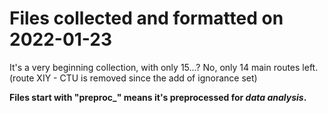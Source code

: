 # Files collected and formatted on 2022-01-23

It's a very beginning collection, with only 15...? No, only 14 main routes left. (route XIY - CTU is removed since the add of ignorance set)

**Files start with "preproc_" means it's preprocessed for *data analysis*.**
